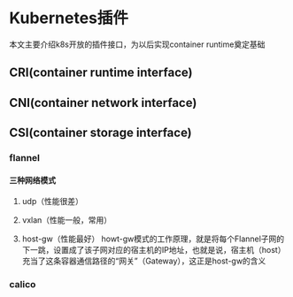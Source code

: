 # Kubernetes插件


本文主要介绍k8s开放的插件接口，为以后实现container runtime奠定基础

<!--more-->

## CRI(container runtime interface)

## CNI(container network interface)

## CSI(container storage interface)

### flannel
#### 三种网络模式
1. udp（性能很差）

2. vxlan（性能一般，常用）

3. host-gw（性能最好）
howt-gw模式的工作原理，就是将每个Flannel子网的下一跳，设置成了该子网对应的宿主机的IP地址，也就是说，宿主机（host）充当了这条容器通信路径的“网关”（Gateway），这正是host-gw的含义

### calico
